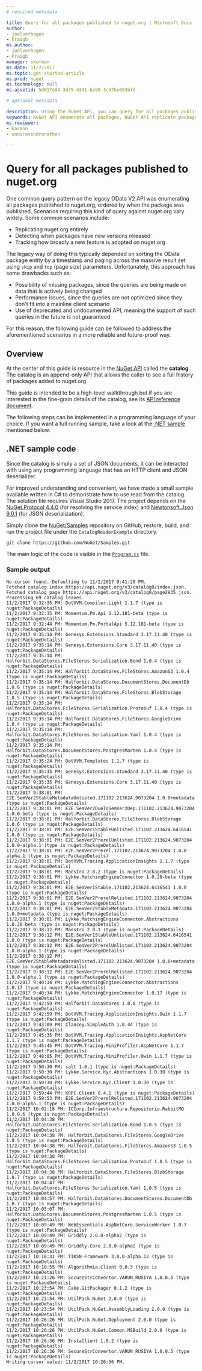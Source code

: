 ```yaml
---
# required metadata 

title: Query for all packages published to nuget.org | Microsoft Docs
author:
- joelverhagen
- kraigb
ms.author:
- joelverhagen
- kraigb
manager: skofman
ms.date: 11/2/2017
ms.topic: get-started-article
ms.prod: nuget
ms.technology: null
ms.assetid: 5d017cd4-3d75-4341-ba90-3c57be093b7d

# optional metadata

description: Using the NuGet API, you can query for all packages published to nuget.org and stay up-to-date over time.
keywords: NuGet API enumerate all packages, NuGet API replicate packages, latest packages published to nuget.org
ms.reviewer:
- karann
- unniravindranathan

---
```


# Query for all packages published to nuget.org

One common query pattern on the legacy OData V2 API was enumerating all packages published to nuget.org, ordered by when
the package was published. Scenarios requiring this kind of query against nuget.org vary widely. Some common scenarios
include:

- Replicating nuget.org entirely
- Detecting when packages have new versions released
- Tracking how broadly a new feature is adopted on nuget.org

The legacy way of doing this typically depended on sorting the OData package entity by a timestamp and paging across
the massive result set using `skip` and `top` (page size) parameters. Unfortunately, this approach has some drawbacks
such as:

- Possibility of missing packages, since the queries are being made on data that is actively being changed
- Performance issues, since the queries are not optimized since they don't fit into a mainline client scenario
- Use of deprecated and undocumented API, meaning the support of such queries in the future is not guaranteed

For this reason, the following guide can be followed to address the aforementioned scenarios in a more reliable and
future-proof way.

## Overview

At the center of this guide is resource in the [NuGet API](../../api/overview.md) called the **catalog**. The catalog
is an append-only API that allows the caller to see a full history of packages added to nuget.org

This guide is intended to be a high-level walkthrough but if you are interested in the fine-grain details of the
catalog, see its [API reference document](../../api/catalog-resource.md).

The following steps can be implemented in a programming language of your choice. If you want a full running sample,
take a look at the [.NET sample](#net-sample-code) mentioned below.

## .NET sample code

Since the catalog is simply a set of JSON documents, it can be interacted with using any programming language that has
an HTTP client and JSON deserializer.

For improved understanding and convenient, we have made a small sample available written in C# to demonstrate how to
use read from the catalog. The solution file requires Visual Studio 2017. The project depends on the
[NuGet.Protocol 4.4.0](https://www.nuget.org/packages/NuGet.Protocol/4.4.0) (for resolving the service index) and
[Newtonsoft.Json 9.0.1](https://www.nuget.org/packages/Newtonsoft.Json/9.0.1) (for JSON deserialization).

Simply clone the [NuGet/Samples](https://github.com/NuGet/Samples) repository on GitHub, restore, build, and run the
project file under the `CatalogReaderExample` directory. 

```
git clone https://github.com/NuGet/Samples.git
```

The main logic of the code is visible in the
[`Program.cs`](https://github.com/NuGet/Samples/blob/master/CatalogReaderExample/CatalogReaderExample/Program.cs)
file.

### Sample output

```
No cursor found. Defaulting to 11/2/2017 9:41:28 PM.
Fetched catalog index https://api.nuget.org/v3/catalog0/index.json.
Fetched catalog page https://api.nuget.org/v3/catalog0/page2935.json.
Processing 69 catalog leaves.
11/2/2017 9:32:35 PM: DotVVM.Compiler.Light 1.1.7 (type is nuget:PackageDetails)
11/2/2017 9:32:35 PM: Momentum.Pm.Api 5.12.181-beta (type is nuget:PackageDetails)
11/2/2017 9:32:44 PM: Momentum.Pm.PortalApi 5.12.181-beta (type is nuget:PackageDetails)
11/2/2017 9:35:14 PM: Genesys.Extensions.Standard 3.17.11.40 (type is nuget:PackageDetails)
11/2/2017 9:35:14 PM: Genesys.Extensions.Core 3.17.11.40 (type is nuget:PackageDetails)
11/2/2017 9:35:14 PM: Halforbit.DataStores.FileStores.Serialization.Bond 1.0.4 (type is nuget:PackageDetails)
11/2/2017 9:35:14 PM: Halforbit.DataStores.FileStores.AmazonS3 1.0.4 (type is nuget:PackageDetails)
11/2/2017 9:35:14 PM: Halforbit.DataStores.DocumentStores.DocumentDb 1.0.6 (type is nuget:PackageDetails)
11/2/2017 9:35:14 PM: Halforbit.DataStores.FileStores.BlobStorage 1.0.5 (type is nuget:PackageDetails)
11/2/2017 9:35:14 PM: Halforbit.DataStores.FileStores.Serialization.Protobuf 1.0.4 (type is nuget:PackageDetails)
11/2/2017 9:35:14 PM: Halforbit.DataStores.FileStores.GoogleDrive 1.0.4 (type is nuget:PackageDetails)
11/2/2017 9:35:14 PM: Halforbit.DataStores.FileStores.Serialization.Yaml 1.0.4 (type is nuget:PackageDetails)
11/2/2017 9:35:14 PM: Halforbit.DataStores.DocumentStores.PostgresMarten 1.0.4 (type is nuget:PackageDetails)
11/2/2017 9:35:24 PM: DotVVM.Templates 1.1.7 (type is nuget:PackageDetails)
11/2/2017 9:35:35 PM: Genesys.Extensions.Standard 3.17.11.40 (type is nuget:PackageDetails)
11/2/2017 9:35:35 PM: Genesys.Extensions.Core 3.17.11.40 (type is nuget:PackageDetails)
11/2/2017 9:38:01 PM: E2E.SemVer2StableMetadataUnlisted.171102.213624.9073204 1.0.0+metadata (type is nuget:PackageDetails)
11/2/2017 9:38:01 PM: E2E.SemVer2DueToSemVer2Dep.171102.213624.9073204 1.0.0-beta (type is nuget:PackageDetails)
11/2/2017 9:38:01 PM: Halforbit.DataStores.FileStores.BlobStorage 1.0.6 (type is nuget:PackageDetails)
11/2/2017 9:38:01 PM: E2E.SemVer1StableUnlisted.171102.213624.6416541 1.0.0 (type is nuget:PackageDetails)
11/2/2017 9:38:01 PM: E2E.SemVer2PrerelUnlisted.171102.213624.9073204 1.0.0-alpha.1 (type is nuget:PackageDetails)
11/2/2017 9:38:01 PM: E2E.SemVer2Prerel.171102.213624.9073204 1.0.0-alpha.1 (type is nuget:PackageDetails)
11/2/2017 9:38:01 PM: DotVVM.Tracing.ApplicationInsights 1.1.7 (type is nuget:PackageDetails)
11/2/2017 9:38:01 PM: Maestro 2.0.2 (type is nuget:PackageDetails)
11/2/2017 9:38:01 PM: Lykke.MatchingEngineConnector 1.0.20-beta (type is nuget:PackageDetails)
11/2/2017 9:38:01 PM: E2E.SemVer1Stable.171102.213624.6416541 1.0.0 (type is nuget:PackageDetails)
11/2/2017 9:38:01 PM: E2E.SemVer2PrerelRelisted.171102.213624.9073204 1.0.0-alpha.1 (type is nuget:PackageDetails)
11/2/2017 9:38:01 PM: E2E.SemVer2StableMetadata.171102.213624.9073204 1.0.0+metadata (type is nuget:PackageDetails)
11/2/2017 9:38:01 PM: Lykke.MatchingEngineConnector.Abstractions 1.0.20-beta (type is nuget:PackageDetails)
11/2/2017 9:38:12 PM: Maestro 2.0.1 (type is nuget:PackageDetails)
11/2/2017 9:38:12 PM: E2E.SemVer1StableUnlisted.171102.213624.6416541 1.0.0 (type is nuget:PackageDetails)
11/2/2017 9:38:12 PM: E2E.SemVer2PrerelUnlisted.171102.213624.9073204 1.0.0-alpha.1 (type is nuget:PackageDetails)
11/2/2017 9:38:12 PM: E2E.SemVer2StableMetadataUnlisted.171102.213624.9073204 1.0.0+metadata (type is nuget:PackageDetails)
11/2/2017 9:38:12 PM: E2E.SemVer2PrerelRelisted.171102.213624.9073204 1.0.0-alpha.1 (type is nuget:PackageDetails)
11/2/2017 9:40:34 PM: Lykke.MatchingEngineConnector.Abstractions 1.0.17 (type is nuget:PackageDetails)
11/2/2017 9:40:34 PM: Lykke.MatchingEngineConnector 1.0.17 (type is nuget:PackageDetails)
11/2/2017 9:42:59 PM: Halforbit.DataStores 1.0.6 (type is nuget:PackageDetails)
11/2/2017 9:42:59 PM: DotVVM.Tracing.ApplicationInsights.Owin 1.1.7 (type is nuget:PackageDetails)
11/2/2017 9:43:09 PM: Clancey.SimpleAuth 1.0.44 (type is nuget:PackageDetails)
11/2/2017 9:45:35 PM: DotVVM.Tracing.ApplicationInsights.AspNetCore 1.1.7 (type is nuget:PackageDetails)
11/2/2017 9:45:45 PM: DotVVM.Tracing.MiniProfiler.AspNetCore 1.1.7 (type is nuget:PackageDetails)
11/2/2017 9:48:05 PM: DotVVM.Tracing.MiniProfiler.Owin 1.1.7 (type is nuget:PackageDetails)
11/2/2017 9:50:30 PM: salt 1.0.1 (type is nuget:PackageDetails)
11/2/2017 9:50:30 PM: Lykke.Service.Kyc.Abstractions 1.0.30 (type is nuget:PackageDetails)
11/2/2017 9:50:30 PM: Lykke.Service.Kyc.Client 1.0.30 (type is nuget:PackageDetails)
11/2/2017 9:59:44 PM: KRPC.Client 0.4.1 (type is nuget:PackageDetails)
11/2/2017 9:59:53 PM: E2E.SemVer2PrerelRelisted.171102.213624.9073204 1.0.0-alpha.1 (type is nuget:PackageDetails)
11/2/2017 10:02:18 PM: ICCorp.Infraestructura.Repositorio.RabbitMQ 1.0.0.6 (type is nuget:PackageDetails)
11/2/2017 10:04:38 PM: Halforbit.DataStores.FileStores.Serialization.Bond 1.0.5 (type is nuget:PackageDetails)
11/2/2017 10:04:38 PM: Halforbit.DataStores.FileStores.GoogleDrive 1.0.5 (type is nuget:PackageDetails)
11/2/2017 10:04:38 PM: Halforbit.DataStores.FileStores.AmazonS3 1.0.5 (type is nuget:PackageDetails)
11/2/2017 10:04:38 PM: Halforbit.DataStores.FileStores.Serialization.Protobuf 1.0.5 (type is nuget:PackageDetails)
11/2/2017 10:04:38 PM: Halforbit.DataStores.FileStores.BlobStorage 1.0.7 (type is nuget:PackageDetails)
11/2/2017 10:04:47 PM: Halforbit.DataStores.FileStores.Serialization.Yaml 1.0.5 (type is nuget:PackageDetails)
11/2/2017 10:04:57 PM: Halforbit.DataStores.DocumentStores.DocumentDb 1.0.7 (type is nuget:PackageDetails)
11/2/2017 10:05:07 PM: Halforbit.DataStores.DocumentStores.PostgresMarten 1.0.5 (type is nuget:PackageDetails)
11/2/2017 10:09:49 PM: WebEssentials.AspNetCore.ServiceWorker 1.0.7 (type is nuget:PackageDetails)
11/2/2017 10:09:49 PM: Griddly 2.0.0-alpha2 (type is nuget:PackageDetails)
11/2/2017 10:09:49 PM: Griddly.Core 2.0.0-alpha2 (type is nuget:PackageDetails)
11/2/2017 10:16:31 PM: TIKSN-Framework 3.0.0-alpha.12 (type is nuget:PackageDetails)
11/2/2017 10:18:55 PM: Algorithmia.Client 0.0.3 (type is nuget:PackageDetails)
11/2/2017 10:21:26 PM: SecureStrConvertor.VARUN_RUSIYA 1.0.0.5 (type is nuget:PackageDetails)
11/2/2017 10:23:54 PM: Cake.GitPackager 0.1.2 (type is nuget:PackageDetails)
11/2/2017 10:23:54 PM: UtilPack.NuGet 2.0.0 (type is nuget:PackageDetails)
11/2/2017 10:23:54 PM: UtilPack.NuGet.AssemblyLoading 2.0.0 (type is nuget:PackageDetails)
11/2/2017 10:26:26 PM: UtilPack.NuGet.Deployment 2.0.0 (type is nuget:PackageDetails)
11/2/2017 10:26:26 PM: UtilPack.NuGet.Common.MSBuild 2.0.0 (type is nuget:PackageDetails)
11/2/2017 10:26:36 PM: InstaClient 1.0.2 (type is nuget:PackageDetails)
11/2/2017 10:26:36 PM: SecureStrConvertor.VARUN_RUSIYA 1.0.0.5 (type is nuget:PackageDetails)
Writing cursor value: 11/2/2017 10:26:36 PM.
```
